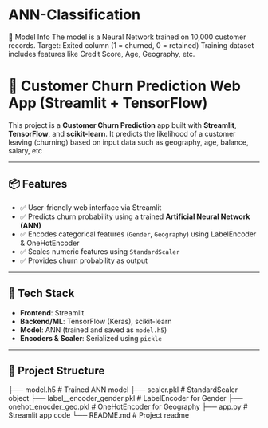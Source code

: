 # ANN-Classification
🎯 Model Info The model is a Neural Network trained on 10,000 customer records.  Target: Exited column (1 = churned, 0 = retained)  Training dataset includes features like Credit Score, Age, Geography, etc.
# 🧠 Customer Churn Prediction Web App (Streamlit + TensorFlow)

This project is a **Customer Churn Prediction** app built with **Streamlit**, **TensorFlow**, and **scikit-learn**. It predicts the likelihood of a customer leaving (churning) based on input data such as geography, age, balance, salary, etc

---

## 📦 Features

- ✅ User-friendly web interface via Streamlit  
- ✅ Predicts churn probability using a trained **Artificial Neural Network (ANN)**
- ✅ Encodes categorical features (`Gender`, `Geography`) using LabelEncoder & OneHotEncoder
- ✅ Scales numeric features using `StandardScaler`
- ✅ Provides churn probability as output

---

## 🧰 Tech Stack

- **Frontend**: Streamlit  
- **Backend/ML**: TensorFlow (Keras), scikit-learn  
- **Model**: ANN (trained and saved as `model.h5`)  
- **Encoders & Scaler**: Serialized using `pickle`

---

## 📁 Project Structure
├── model.h5 # Trained ANN model
├── scaler.pkl # StandardScaler object
├── label__encoder_gender.pkl # LabelEncoder for Gender
├── onehot_enocder_geo.pkl # OneHotEncoder for Geography
├── app.py # Streamlit app code
└── README.md # Project readme
